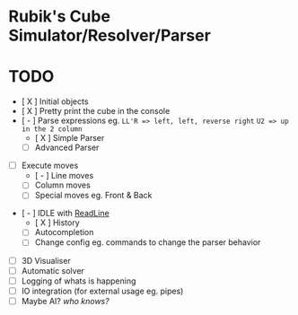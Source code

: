 # Rubik's Cube Simulator/Resolver/Parser

# TODO
 - [ X ] Initial objects
 - [ X ] Pretty print the cube in the console
 - [ - ] Parse expressions eg. `LL'R => left, left, reverse right` `U2 => up in the 2 column`
    - [ X ] Simple Parser
    - [   ] Advanced Parser
 - [   ] Execute moves
    - [ - ] Line moves
    - [   ] Column moves
    - [   ] Special moves eg. Front & Back
 - [ - ] IDLE with [ReadLine](https://github.com/tonerdo/readline)
    - [ X ] History
    - [   ] Autocompletion
    - [   ] Change config eg. commands to change the parser behavior
 - [   ] 3D Visualiser
 - [   ] Automatic solver
 - [   ] Logging of whats is happening
 - [   ] IO integration (for external usage eg. pipes)
 - [   ] Maybe AI? _who knows?_
